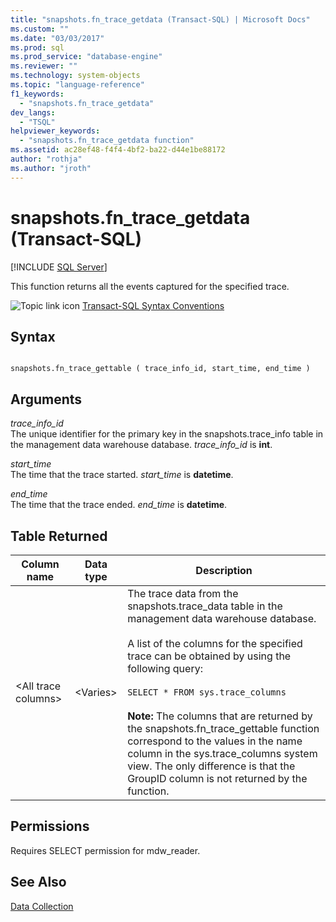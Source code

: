 ```yaml
---
title: "snapshots.fn_trace_getdata (Transact-SQL) | Microsoft Docs"
ms.custom: ""
ms.date: "03/03/2017"
ms.prod: sql
ms.prod_service: "database-engine"
ms.reviewer: ""
ms.technology: system-objects
ms.topic: "language-reference"
f1_keywords: 
  - "snapshots.fn_trace_getdata"
dev_langs: 
  - "TSQL"
helpviewer_keywords: 
  - "snapshots.fn_trace_getdata function"
ms.assetid: ac28ef48-f4f4-4bf2-ba22-d44e1be88172
author: "rothja"
ms.author: "jroth"
---
```

# snapshots.fn_trace_getdata (Transact-SQL)
[!INCLUDE [SQL Server](../../includes/applies-to-version/sqlserver.md)]

  This function returns all the events captured for the specified trace.  
  
 ![Topic link icon](../../database-engine/configure-windows/media/topic-link.gif "Topic link icon") [Transact-SQL Syntax Conventions](../../t-sql/language-elements/transact-sql-syntax-conventions-transact-sql.md)  
  
## Syntax  
  
```  
  
snapshots.fn_trace_gettable ( trace_info_id, start_time, end_time )  
```  
  
## Arguments  
 *trace_info_id*  
 The unique identifier for the primary key in the snapshots.trace_info table in the management data warehouse database. *trace_info_id* is **int**.  
  
 *start_time*  
 The time that the trace started. *start_time* is **datetime**.  
  
 *end_time*  
 The time that the trace ended. *end_time* is **datetime**.  
  
## Table Returned  
  
|Column name|Data type|Description|  
|-----------------|---------------|-----------------|  
|\<All trace columns>|\<Varies>|The trace data from the snapshots.trace_data table in the management data warehouse database.<br /><br /> A list of the columns for the specified trace can be obtained by using the following query:<br /><br /> `SELECT * FROM sys.trace_columns`<br /><br /> **Note:** The columns that are returned by the snapshots.fn_trace_gettable function correspond to the values in the name column in the sys.trace_columns system view. The only difference is that the GroupID column is not returned by the function.|  
  
## Permissions  
 Requires SELECT permission for mdw_reader.  
  
## See Also  
 [Data Collection](../../relational-databases/data-collection/data-collection.md)  
  
  
